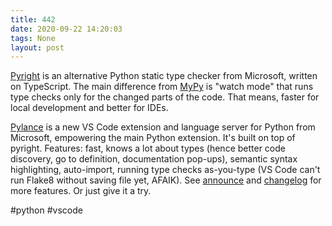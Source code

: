 ```yaml
---
title: 442
date: 2020-09-22 14:20:03
tags: None
layout: post
---
```


[Pyright](https://github.com/microsoft/pyright) is an alternative Python static type checker from Microsoft, written on TypeScript. The main difference from [MyPy](http://mypy-lang.org/) is "watch mode" that runs type checks only for the changed parts of the code. That means, faster for local development and better for IDEs.

[Pylance](https://github.com/microsoft/pylance-release) is a new VS Code extension and language server for Python from Microsoft, empowering the main Python extension. It's built on top of pyright. Features: fast, knows a lot about types (hence better code discovery, go to definition, documentation pop-ups), semantic syntax highlighting, auto-import, running type checks as-you-type (VS Code can't run Flake8 without saving file yet, AFAIK). See [announce](https://devblogs.microsoft.com/python/announcing-pylance-fast-feature-rich-language-support-for-python-in-visual-studio-code/) and [changelog](https://github.com/microsoft/pylance-release/blob/master/CHANGELOG.md) for more features. Or just give it a try.

#python #vscode
